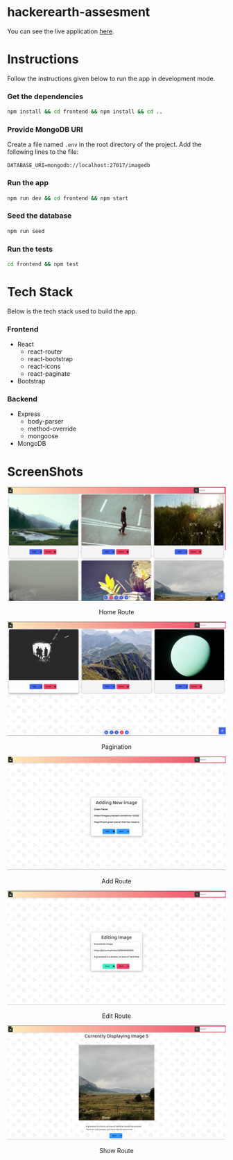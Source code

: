 # hackerearth-assesment

You can see the live application [here](https://hackerearth-assesment.herokuapp.com/).

# Instructions

Follow the instructions given below to run the app in development mode.

### Get the dependencies

```bash
npm install && cd frontend && npm install && cd ..
```

### Provide MongoDB URI

Create a file named `.env` in the root directory of the project.
Add the following lines to the file:
```
DATABASE_URI=mongodb://localhost:27017/imagedb
```

### Run the app

```bash
npm run dev && cd frontend && npm start
```

### Seed the database

```bash
npm run seed
```

### Run the tests

```bash
cd frontend && npm test
```

# Tech Stack

Below is the tech stack used to build the app.

### Frontend

* React
    * react-router
    * react-bootstrap
    * react-icons
    * react-paginate
* Bootstrap

### Backend

* Express
    * body-parser
    * method-override
    * mongoose
* MongoDB


# ScreenShots

<img src="./screenshots/homepage.png" />
<p align="center">Home Route</p>
<img src="./screenshots/paginate.png" />
<p align="center">Pagination</p>
<img src="./screenshots/add.png" />
<p align="center">Add Route</p>
<img src="./screenshots/edit.png" />
<p align="center">Edit Route</p>
<img src="./screenshots/show.png" />
<p align="center">Show Route</p>
